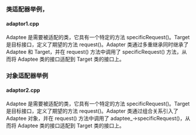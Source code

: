 ### 类适配器举例，
#### adaptor1.cpp
Adaptee 是需要被适配的类，它具有一个特定的方法 specificRequest()。Target 是目标接口，定义了期望的方法 request()。Adapter 类通过多重继承同时继承了 Adaptee 和 Target，并在 request() 方法中调用了 specificRequest() 方法，从而将 Adaptee 类的接口适配到 Target 类的接口上。


### 对象适配器举例
#### adaptor2.cpp
Adaptee 是需要被适配的类，它具有一个特定的方法 specificRequest()。Target 是目标接口，定义了期望的方法 request()。Adapter 类通过组合关系引入了 Adaptee 对象，并在 request() 方法中调用了 adaptee_->specificRequest()，从而将 Adaptee 类的接口适配到 Target 类的接口上。
